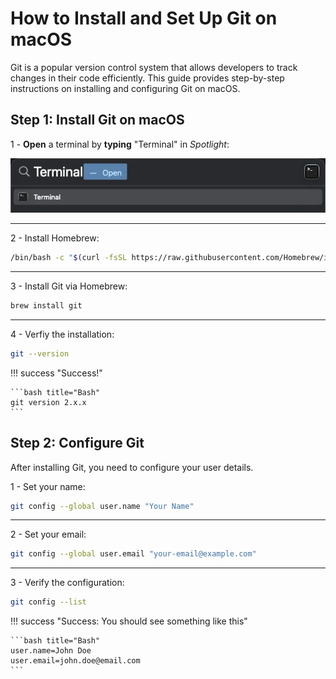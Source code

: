 # How to Install and Set Up Git on macOS

Git is a popular version control system that allows developers to track changes in their code efficiently. This guide provides step-by-step instructions on installing and configuring Git on macOS.

## Step 1: Install Git on macOS

1 - **Open** a terminal by **typing** "Terminal" in _Spotlight_:

![macOS Terminal](assets/images/open-terminal-macos.png)

---

2 - Install Homebrew:

```bash title="Bash"
/bin/bash -c "$(curl -fsSL https://raw.githubusercontent.com/Homebrew/install/HEAD/install.sh)"
```

---

3 - Install Git via Homebrew:

```bash title="Bash"
brew install git
```

---

4 - Verfiy the installation:

```bash title="Bash"
git --version
```

!!! success "Success!"

    ```bash title="Bash"
    git version 2.x.x
    ```

## Step 2: Configure Git

After installing Git, you need to configure your user details.

1 - Set your name:

```bash title="Bash"
git config --global user.name "Your Name"
```

---

2 - Set your email:

```bash title="Bash"
git config --global user.email "your-email@example.com"
```

---

3 - Verify the configuration:

```bash title="Bash"
git config --list
```

!!! success "Success: You should see something like this"

    ```bash title="Bash"
    user.name=John Doe
    user.email=john.doe@email.com
    ```
